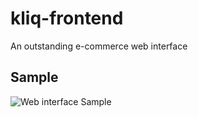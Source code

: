 # kliq-frontend
An outstanding e-commerce web interface


## Sample

![Web interface Sample](/chrome_sample.jpg "Web interface Sample")

